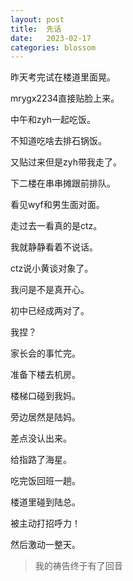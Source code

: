 ```yaml
---
layout: post
title:  先话
date:   2023-02-17
categories: blossom
---
```


昨天考完试在楼道里面晃。

mrygx2234直接贴脸上来。

中午和zyh一起吃饭。

不知道吃啥去排石锅饭。

又贴过来但是zyh带我走了。

下二楼在串串摊跟前排队。

看见wyf和男生面对面。

走过去一看真的是ctz。

我就静静看着不说话。

ctz说小黄谈对象了。

我问是不是真开心。

初中已经成两对了。

我捏？

家长会的事忙完。

准备下楼去机房。

楼梯口碰到我妈。

旁边居然是陆妈。

差点没认出来。

给指路了海星。

吃完饭回班一趟。

楼道里碰到陆总。

被主动打招呼力！

然后激动一整天。

>   我的祷告终于有了回音